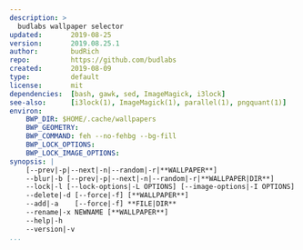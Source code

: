 ```yaml
---
description: >
  budlabs wallpaper selector
updated:       2019-08-25
version:       2019.08.25.1
author:        budRich
repo:          https://github.com/budlabs
created:       2019-08-09
type:          default
license:       mit
dependencies:  [bash, gawk, sed, ImageMagick, i3lock]
see-also:      [i3lock(1), ImageMagick(1), parallel(1), pngquant(1)]
environ:
    BWP_DIR: $HOME/.cache/wallpapers
    BWP_GEOMETRY: 
    BWP_COMMAND: feh --no-fehbg --bg-fill
    BWP_LOCK_OPTIONS:
    BWP_LOCK_IMAGE_OPTIONS:
synopsis: |
    [--prev|-p|--next|-n|--random|-r|**WALLPAPER**]
    --blur|-b [--prev|-p|--next|-n|--random|-r|**WALLPAPER|DIR**]     
    --lock|-l [--lock-options|-L OPTIONS] [--image-options|-I OPTIONS] [--wallpaper|-w|--random|-r|**WALLPAPER**]     
    --delete|-d [--force|-f] [**WALLPAPER**]                      
    --add|-a    [--force|-f] **FILE|DIR**                           
    --rename|-x NEWNAME [**WALLPAPER**]                           
    --help|-h                                                 
    --version|-v                                              
...
```



